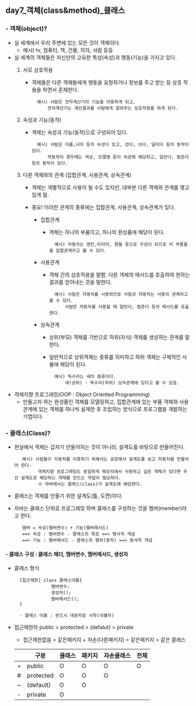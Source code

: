 ## day7_객체(class&method)_클래스

### - 객체(object)?
- 실 세계에서 우리 주변에 있는 모든 것이 객체이다.
	- 예시) tv, 컴퓨터, 책, 건물, 의자, 사람 등등
- 실 세계의 객체들은 자신만의 고유한 특성(속성)과 행동(기능)을 가지고 있다.
    1. 서로 상호작용 
        
        - 객체들은 다른 객체들에게 행동을 요청하거나 정보를 주고 받는 등 상호 작용을 하면서 존재한다.
        
                예시) 사람은 전자계산기의 기능을 이용하게 되고, 
                    전자계산기는 계산결과를 사람에게 알려주는 상호작용을 하게 된다.

    2. 속성과 기능(동작)

        - 객체는 속성과 기능(동작)으로 구성되어 있다.

                예시) 사람은 이름,나이 등의 속성이 있고, 걷다, 쓰다, 달리다 등의 동작이 있다.
                    자동차의 경우에는 색상, 모델명 등이 속성에 해당하고, 달린다, 멈춘다 등의 동작이 있다.

    3. 다른 객체와의 관계 (집합관계, 사용관계, 상속관계)

        - 객체는 개별적으로 사용이 될 수도 있지만, 대부분 다른 객체와 관계를 맺고 있게 됨.
        * 중요! 이러한 관계의 종류에는 집합관계, 사용관계, 상속관계가 있다.

            - 집합관계
                - 객체는 하나의 부품이고, 하나의 완성품에 해당이 된다.

                        예시) 자동차는 엔진,타이어, 핸들 등으로 구성이 되므로 이 부품들을 집합관계라고 볼 수 있다.
            
            - 사용관계
                - 객체 간의 상호작용을 말함. 다른 객체의 메서드를 호출하여 원하는 결과를 얻어내는 것을 말한다.

                        예시) 사람은 자동차를 사용하므로 사람과 자동차는 사용의 관계라고 볼 수 있다.
                            사람은 자동차를 사용할 때 달린다, 멈춘다 등의 메서드를 호출한다.
            
            - 상속관계
                - 상위(부모) 객체를 기반으로 하위(자식) 객체를 생성하는 관계를 말한다.
                
                - 일반적으로 상위객체는 종류를 의미하고 하위 객체는 구체적인 사물에 해당이 된다.
                
                        예시) 독수리는 새의 종류이다.  
                            새(상위) - 독수리(하위) 상속관계에 있다고 볼 수 있음.
    
- 객체지향 프로그래밍(OOP : Object Oriented Programming)
    - 만들고자 하는 완성품인 객체를 모델링하고, 집합관계에 있는 부품 객체와 사용 관계에 있는 객체를 하나씩 설계한 후 조립하는 방식으로 프로그램을 개발하는 기법이다.
 

### - 클래스(Class)?

- 현실에서 객체는 갑자기 만들어지는 것이 아니라, 설계도를 바탕으로 만들어진다.

	     예시) 사람들이 자동차를 이용하기 위해서는 공장에서 설계도를 보고 자동차를 만들어야 한다.
		       객체지향 프로그래밍도 동일하게 메모리에서 사용하고 싶은 객체가 있다면 우선 설계도로 해당하는 객체를 만드는 작업이 필요하다.
               ※ 자바에서는 클래스(class)가 설계도에 해당한다.

- 클래스는 객체를 만들기 위한 설계도(틀, 도면)이다.
- 자바는 클래스 단위로 프로그래밍 하며 클래스를 구성하는 것을 멤버(member)라고 한다.
		
		 멤버 = 속성(멤버변수) + 기능(멤버메서드)
		 ==> 속성 : 멤버변수 - 클래스의 특징 ==> 명사적 개념
		 ==> 기능 : 멤버메서드 - 클래스의 행위(동작) ==> 동사적 개념

#### - 클래스 구성 : 클래스 헤더, 멤버변수, 멤버메서드, 생성자

- 클래스 형식

        [접근제한] class 클래스이름{
                    멤버변수;
                    생성자();
                    멤버메서드();
        }
    
        - 클래스 이름 : 반드시 대문자로 시작(식별자)
        
	
- 접근제한자 public > protected > (defalut) > private
	- 접근제한없음 > 같은패키지 + 자손(다른패키지) > 같은패키지 > 같은 클래스

	|     | 구분      | 클래스 | 패키지 | 자손클래스 | 전체 |
	| --- | --------- | ------ | ------ | ---------- | ---- |
	| +   | public    | O      | O      | O          | O    |
	| #   | protected | O      | O      | O          |      |
	| ~   | (default) | O      | O      |            |      |
	| -   | private   | O      |        |            |      |
